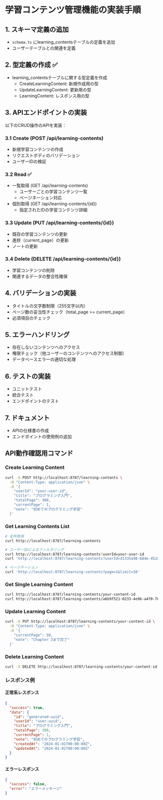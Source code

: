 # 学習コンテンツ管理機能の実装手順

## 1. スキーマ定義の追加
- `schema.ts` にlearning_contentsテーブルの定義を追加
- ユーザーテーブルとの関連を定義

## 2. 型定義の作成 ✅
- learning_contentsテーブルに関する型定義を作成
  - CreateLearningContent: 新規作成用の型
  - UpdateLearningContent: 更新用の型
  - LearningContent: レスポンス用の型

## 3. APIエンドポイントの実装
以下のCRUD操作のAPIを実装：

### 3.1 Create (POST /api/learning-contents)
- 新規学習コンテンツの作成
- リクエストボディのバリデーション
- ユーザーIDの検証

### 3.2 Read ✅
- 一覧取得 (GET /api/learning-contents)
  - ユーザーごとの学習コンテンツ一覧
  - ページネーション対応
- 個別取得 (GET /api/learning-contents/{id})
  - 指定されたIDの学習コンテンツ詳細

### 3.3 Update (PUT /api/learning-contents/{id})
- 既存の学習コンテンツの更新
- 進捗（current_page）の更新
- ノートの更新

### 3.4 Delete (DELETE /api/learning-contents/{id})
- 学習コンテンツの削除
- 関連するデータの整合性確保

## 4. バリデーションの実装
- タイトルの文字数制限（255文字以内）
- ページ数の妥当性チェック（total_page >= current_page）
- 必須項目のチェック

## 5. エラーハンドリング
- 存在しないコンテンツへのアクセス
- 権限チェック（他ユーザーのコンテンツへのアクセス制御）
- データベースエラーの適切な処理

## 6. テストの実装
- ユニットテスト
- 統合テスト
- エンドポイントのテスト

## 7. ドキュメント
- APIの仕様書の作成
- エンドポイントの使用例の追加

## API動作確認用コマンド

### Create Learning Content
```bash
curl -X POST http://localhost:8787/learning-contents \
  -H "Content-Type: application/json" \
  -d '{
    "userId": "your-user-id",
    "title": "プログラミング入門",
    "totalPage": 300,
    "currentPage": 1,
    "note": "初めてのプログラミング学習"
  }'
```

### Get Learning Contents List
```bash
# 全件取得
curl http://localhost:8787/learning-contents

# ユーザーIDによるフィルタリング
curl http://localhost:8787/learning-contents?userId=your-user-id
curl 'http://localhost:8787/learning-contents?userId=d1335a98-684e-452d-ab64-9a808f2690a1'

# ページネーション
curl 'http://localhost:8787/learning-contents?page=1&limit=10'
```

### Get Single Learning Content
```bash
curl http://localhost:8787/learning-contents/your-content-id
curl http://localhost:8787/learning-contents/a6b9f521-0233-4e96-a4f0-78b4a7c9d5df
```

### Update Learning Content
```bash
curl -X PUT http://localhost:8787/learning-contents/your-content-id \
  -H "Content-Type: application/json" \
  -d '{
    "currentPage": 50,
    "note": "Chapter 3まで完了"
  }'
```

### Delete Learning Content
```bash
curl -X DELETE http://localhost:8787/learning-contents/your-content-id
```

### レスポンス例

#### 正常系レスポンス
```json
{
  "success": true,
  "data": {
    "id": "generated-uuid",
    "userId": "user-uuid",
    "title": "プログラミング入門",
    "totalPage": 300,
    "currentPage": 1,
    "note": "初めてのプログラミング学習",
    "createdAt": "2024-01-01T00:00:00Z",
    "updatedAt": "2024-01-01T00:00:00Z"
  }
}
```

#### エラーレスポンス
```json
{
  "success": false,
  "error": "エラーメッセージ"
}
```
